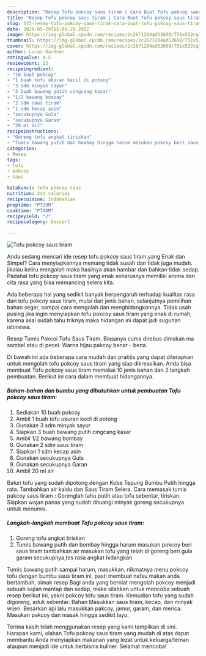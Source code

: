 ```yaml
---
description: "Resep Tofu pokcoy saus tiram | Cara Buat Tofu pokcoy saus tiram Yang Enak Dan Lezat"
title: "Resep Tofu pokcoy saus tiram | Cara Buat Tofu pokcoy saus tiram Yang Enak Dan Lezat"
slug: 573-resep-tofu-pokcoy-saus-tiram-cara-buat-tofu-pokcoy-saus-tiram-yang-enak-dan-lezat
date: 2020-05-29T05:05:29.290Z
image: https://img-global.cpcdn.com/recipes/2c2671204ad52658/751x532cq70/tofu-pokcoy-saus-tiram-foto-resep-utama.jpg
thumbnail: https://img-global.cpcdn.com/recipes/2c2671204ad52658/751x532cq70/tofu-pokcoy-saus-tiram-foto-resep-utama.jpg
cover: https://img-global.cpcdn.com/recipes/2c2671204ad52658/751x532cq70/tofu-pokcoy-saus-tiram-foto-resep-utama.jpg
author: Lucas Gardner
ratingvalue: 4.5
reviewcount: 12
recipeingredient:
- "10 buah pokcoy"
- "1 buah tofu ukuran kecil di potong"
- "3 sdm minyak sayur"
- "3 buah bawang putih cingcang kasar"
- "1/2 bawang bombay"
- "2 sdm saus tiram"
- "1 sdm kecap asin"
- "secukupnya Gula"
- "secukupnya Garan"
- "20 ml air"
recipeinstructions:
- "Goreng tofu angkat tiriskan"
- "Tumis bawang putih dan bombay hingga harum masukan pokcoy beri saus tiram tambahkan air masukan tofu yang telah di goreng beri gula garam secukupnya,tes rasa angkat hidangkan"
categories:
- Resep
tags:
- tofu
- pokcoy
- saus

katakunci: tofu pokcoy saus 
nutrition: 244 calories
recipecuisine: Indonesian
preptime: "PT29M"
cooktime: "PT48M"
recipeyield: "2"
recipecategory: Dessert

---
```



![Tofu pokcoy saus tiram](https://img-global.cpcdn.com/recipes/2c2671204ad52658/751x532cq70/tofu-pokcoy-saus-tiram-foto-resep-utama.jpg)

Anda sedang mencari ide resep tofu pokcoy saus tiram yang Enak dan Simpel? Cara menyiapkannya memang tidak susah dan tidak juga mudah. jikalau keliru mengolah maka hasilnya akan hambar dan bahkan tidak sedap. Padahal tofu pokcoy saus tiram yang enak seharusnya memiliki aroma dan cita rasa yang bisa memancing selera kita.

Ada beberapa hal yang sedikit banyak berpengaruh terhadap kualitas rasa dari tofu pokcoy saus tiram, mulai dari jenis bahan, selanjutnya pemilihan bahan segar, sampai cara mengolah dan menghidangkannya. Tidak usah pusing jika ingin menyiapkan tofu pokcoy saus tiram yang enak di rumah, karena asal sudah tahu triknya maka hidangan ini dapat jadi suguhan istimewa.

Resep Tumis Pakcoi Tofu Saus Tiram. Biasanya cuma direbus dimakan ma sambel atau di pecel. Warna hijau pakcoy benar - bena.


Di bawah ini ada beberapa cara mudah dan praktis yang dapat diterapkan untuk mengolah tofu pokcoy saus tiram yang siap dikreasikan. Anda bisa membuat Tofu pokcoy saus tiram memakai 10 jenis bahan dan 2 langkah pembuatan. Berikut ini cara dalam membuat hidangannya.

<!--inarticleads1-->

##### Bahan-bahan dan bumbu yang dibutuhkan untuk pembuatan Tofu pokcoy saus tiram:

1. Sediakan 10 buah pokcoy
1. Ambil 1 buah tofu ukuran kecil di potong
1. Gunakan 3 sdm minyak sayur
1. Siapkan 3 buah bawang putih cingcang kasar
1. Ambil 1/2 bawang bombay
1. Gunakan 2 sdm saus tiram
1. Siapkan 1 sdm kecap asin
1. Gunakan secukupnya Gula
1. Gunakan secukupnya Garan
1. Ambil 20 ml air


Baluri tofu yang sudah dipotong dengan Kobe Tepung Bumbu Putih hingga rata. Tambahkan air kaldu dan Saus Tiram Selera. Cara memasak tumis pakcoy saus tiram : Gorenglah tahu putih atau tofu sebentar, tiriskan. Siapkan wajan panas yang sudah dituangi minyak goreng secukupnya untuk menumis. 

<!--inarticleads2-->

##### Langkah-langkah membuat Tofu pokcoy saus tiram:

1. Goreng tofu angkat tiriskan
1. Tumis bawang putih dan bombay hingga harum masukan pokcoy beri saus tiram tambahkan air masukan tofu yang telah di goreng beri gula garam secukupnya,tes rasa angkat hidangkan


Tumis bawang putih sampai harum, masukkan. nikmatnya menu pokcoy tofu dengan bumbu saus tiram ini, pasti membuat nafsu makan anda bertambah, simak resep Bagi anda yang berniat mengolah pokcoy menjadi sebuah sajian mantap dan sedap, maka silahkan untuk mencoba sebuah resep berikut ini, yakni pokcoy tofu saus tiram. Kemudian tofu yang sudah digoreng, aduk sebentar. Bahan Masukkan saus tiram, kecap, dan minyak wijen. Besarkan api lalu masukkan pakcoy, jamur, garam, dan merica. Masukan pakcoy dan masak hingga sedikit layu. 

Terima kasih telah menggunakan resep yang kami tampilkan di sini. Harapan kami, olahan Tofu pokcoy saus tiram yang mudah di atas dapat membantu Anda menyiapkan makanan yang lezat untuk keluarga/teman ataupun menjadi ide untuk berbisnis kuliner. Selamat mencoba!
